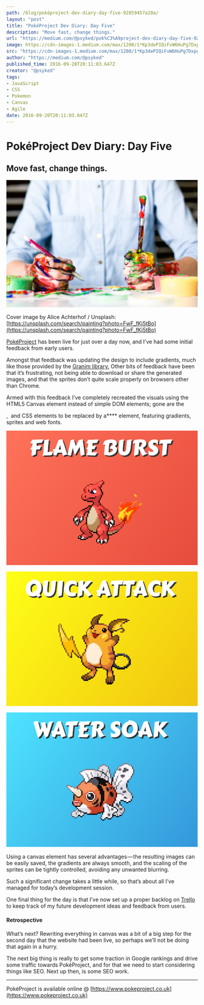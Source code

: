 ```yaml
---
path: /blog/poképroject-dev-diary-day-five-92859457a20a/
layout: "post"
title: "PokéProject Dev Diary: Day Five"
description: "Move fast, change things."
url: "https://medium.com/@psyked/pok%C3%A9project-dev-diary-day-five-92859457a20a"
image: https://cdn-images-1.medium.com/max/1200/1*Kp3dePIQiFvW6HuPg7Dxpg.jpeg
src: "https://cdn-images-1.medium.com/max/1200/1*Kp3dePIQiFvW6HuPg7Dxpg.jpeg"
author: "https://medium.com/@psyked"
published_time: 2016-09-20T20:11:03.647Z
creator: "@psyked"
tags:
- JavaScript
- CSS
- Pokemon
- Canvas
- Agile
date: 2016-09-20T20:11:03.647Z
---
```


# PokéProject Dev Diary: Day Five

## Move fast, change things.

![](1*Kp3dePIQiFvW6HuPg7Dxpg.jpeg)

Cover image by Alice Achterhof / Unsplash: [https://unsplash.com/search/painting?photo=FwF_fKj5tBo](https://unsplash.com/search/painting?photo=FwF_fKj5tBo)

[PokéProject](https://www.pokeproject.co.uk/) has been live for just over a day now, and I’ve had some initial feedback from early users.

Amongst that feedback was updating the design to include gradients, much like those provided by the [Granim library.](https://sarcadass.github.io/granim.js/) Other bits of feedback have been that it’s frustrating, not being able to download or share the generated images, and that the sprites don’t quite scale properly on browsers other than Chrome.

Armed with this feedback I’ve completely recreated the visuals using the HTML5 Canvas element instead of simple DOM elements; gone are the **<div>**, **<img />** and CSS elements to be replaced by a**<canvas />** element, featuring gradients, sprites and web fonts.

![](1*BSQJuXDTSgvqHeDOYcSNjw.png)

![](1*jGwMtgUtaZqwVs3rUQhi2Q.png)

![](1*jK61EEwBmiAzn50G0ni6Jw.png)

Using a canvas element has several advantages — the resulting images can be easily saved, the gradients are always smooth, and the scaling of the sprites can be tightly controlled, avoiding any unwanted blurring.

Such a significant change takes a little while, so that’s about all I’ve managed for today’s development session.

One final thing for the day is that I’ve now set up a proper backlog on [Trello](https://trello.com/) to keep track of my future development ideas and feedback from users.

#### Retrospective

What’s next? Rewriting everything in canvas was a bit of a big step for the second day that the website had been live, so perhaps we’ll not be doing that again in a hurry.

The next big thing is really to get some traction in Google rankings and drive some traffic towards PokéProject, and for that we need to start considering things like SEO. Next up then, is some SEO work.

---

PokéProject is available online @ [https://www.pokeproject.co.uk](https://www.pokeproject.co.uk)